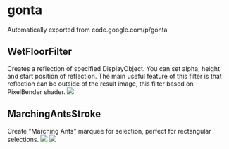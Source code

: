# gonta
Automatically exported from code.google.com/p/gonta

## WetFloorFilter
Creates a reflection of specified DisplayObject. You can set alpha, height and start position of reflection. The main useful feature of this filter is that reflection can be outside of the result image, this filter based on PixelBender shader.
![](https://cloud.githubusercontent.com/assets/158493/9407327/d91540c8-4810-11e5-9903-851f3d3e03db.jpg)

## MarchingAntsStroke
Create "Marching Ants" marquee for selection, perfect for rectangular selections.
![](https://cloud.githubusercontent.com/assets/158493/9407330/de151512-4810-11e5-87ba-98bd11db9b6a.png)
![](https://cloud.githubusercontent.com/assets/158493/9407331/dfebbaee-4810-11e5-8104-a8a9989f451e.png)
